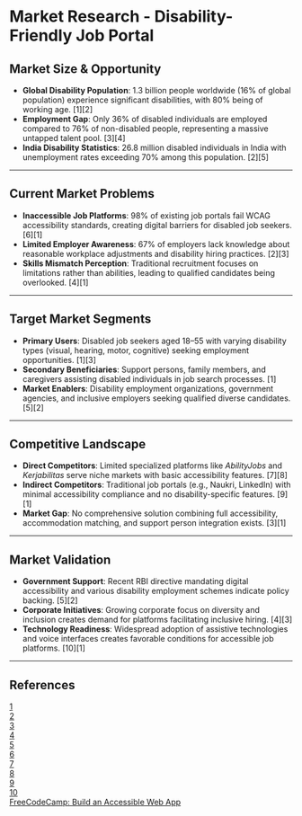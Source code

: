 # **Market Research - Disability-Friendly Job Portal**

## **Market Size & Opportunity**

- **Global Disability Population**: 1.3 billion people worldwide (16% of global population) experience significant disabilities, with 80% being of working age. [1][2]  
- **Employment Gap**: Only 36% of disabled individuals are employed compared to 76% of non-disabled people, representing a massive untapped talent pool. [3][4]  
- **India Disability Statistics**: 26.8 million disabled individuals in India with unemployment rates exceeding 70% among this population. [2][5]  

---

## **Current Market Problems**

- **Inaccessible Job Platforms**: 98% of existing job portals fail WCAG accessibility standards, creating digital barriers for disabled job seekers. [6][1]  
- **Limited Employer Awareness**: 67% of employers lack knowledge about reasonable workplace adjustments and disability hiring practices. [2][3]  
- **Skills Mismatch Perception**: Traditional recruitment focuses on limitations rather than abilities, leading to qualified candidates being overlooked. [4][1]  

---

## **Target Market Segments**

- **Primary Users**: Disabled job seekers aged 18–55 with varying disability types (visual, hearing, motor, cognitive) seeking employment opportunities. [1][3]  
- **Secondary Beneficiaries**: Support persons, family members, and caregivers assisting disabled individuals in job search processes. [1]  
- **Market Enablers**: Disability employment organizations, government agencies, and inclusive employers seeking qualified diverse candidates. [5][2]  

---

## **Competitive Landscape**

- **Direct Competitors**: Limited specialized platforms like *AbilityJobs* and *Kerjabilitas* serve niche markets with basic accessibility features. [7][8]  
- **Indirect Competitors**: Traditional job portals (e.g., Naukri, LinkedIn) with minimal accessibility compliance and no disability-specific features. [9][1]  
- **Market Gap**: No comprehensive solution combining full accessibility, accommodation matching, and support person integration exists. [3][1]  

---

## **Market Validation**

- **Government Support**: Recent RBI directive mandating digital accessibility and various disability employment schemes indicate policy backing. [5][2]  
- **Corporate Initiatives**: Growing corporate focus on diversity and inclusion creates demand for platforms facilitating inclusive hiring. [4][3]  
- **Technology Readiness**: Widespread adoption of assistive technologies and voice interfaces creates favorable conditions for accessible job platforms. [10][1]  

---

## **References**

[1](https://ijireeice.com/wp-content/uploads/2025/04/IJIREEICE.2025.13450.pdf)  
[2](https://nfdn.org.np/nfdn-tor-for-disability-job-portal)  
[3](https://www.careerswithdisabilities.com/how-using-a-disability-friendly-job-board-can-land-your-dream-job/)  
[4](https://zeroproject.org/view/project/2cd75b39-b322-4cbb-9059-56098c0d081c)  
[5](https://ndfdc.nic.in/Upload/nhfdc/Tender_Job141014.pdf)  
[6](https://www.accessibility.com/blog/how-to-make-your-online-job-portal-more-accessible)  
[7](https://www.itu.int/net4/wsis/archive/stocktaking/Project/Details?projectId=1514865698)  
[8](https://atypicaladvantage.in/find-a-job)  
[9](https://www.developers.dev/tech-talk/job-portal-app-accessibility.html)  
[10](https://info.recruitics.com/blog/the-who-what-and-how-of-web-accessibility-and-career-sites)  
[FreeCodeCamp: Build an Accessible Web App](https://www.freecodecamp.org/news/build-an-accessible-web-app-with-html-sass-and-javascript/)
